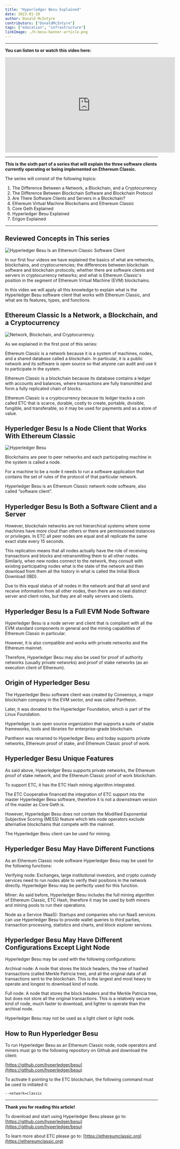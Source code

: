 ```yaml
---
title: "Hyperledger Besu Explained"
date: 2023-01-10
author: Donald McIntyre
contributors: ["DonaldMcIntyre"]
tags: ["education", "infrastructure"]
linkImage: ./h-besu-banner-article.png
---
```


---
**You can listen to or watch this video here:**

<iframe width="560" height="315" src="https://www.youtube.com/embed/zmFdK2JlSsI" title="YouTube video player" frameborder="0" allow="accelerometer; autoplay; clipboard-write; encrypted-media; gyroscope; picture-in-picture" allowfullscreen></iframe>

---

**This is the sixth part of a series that will explain the three software clients currently operating or being implemented on Ethereum Classic.** 

The series will consist of the following topics:

1. The Difference Between a Network, a Blockchain, and a Cryptocurrency 
2. The Difference Between Blockchain Software and Blockchain Protocol
3. Are There Software Clients and Servers in a Blockchain?
4. Ethereum Virtual Machine Blockchains and Ethereum Classic
5. Core Geth Explained
6. Hyperledger Besu Explained
7. Erigon Explained

---

## Reviewed Concepts in This series

![Hyperledger Besu Is an Ethereum Classic Software Client](./h-besu-banner-article.png)

In our first four videos we have explained the basics of what are networks, blockchains, and cryptocurrencies; the differences between blockchain software and blockchain protocols; whether there are software clients and servers in cryptocurrency networks; and what is Ethereum Classic's position in the segment of Ethereum Virtual Machine (EVM) blockchains.

In this video we will apply all this knowledge to explain what is the Hyperledger Besu software client that works with Ethereum Classic, and what are its features, types, and functions.

## Ethereum Classic Is a Network, a Blockchain, and a Cryptocurrency

![Network, Blockchain, and Cryptocurrency.](./h-besu-chain.png)

As we explained in the first post of this series:

Ethereum Classic is a network because it is a system of machines, nodes, and a shared database called a blockchain. In particular, it is a public network and its software is open source so that anyone can audit and use it to participate in the system.

Ethereum Classic is a blockchain because its database contains a ledger with accounts and balances, where transactions are fully transmitted and form a fully replicated chain of blocks.

Ethereum Classic is a cryptocurrency because its ledger tracks a coin called ETC that is scarce, durable, costly to create, portable, divisible, fungible, and transferable, so it may be used for payments and as a store of value.

## Hyperledger Besu Is a Node Client that Works With Ethereum Classic

![Hyperledger Besu](h-besu-logo.png)

Blockchains are peer to peer networks and each participating machine in the system is called a node. 

For a machine to be a node it needs to run a software application that contains the set of rules of the protocol of that particular network.

Hyperledger Besu is an Ethereum Classic network node software, also called “software client”.

## Hyperledger Besu Is Both a Software Client and a Server

However, blockchain networks are not hierarchical systems where some machines have more clout than others or there are permissioned instances or privileges. In ETC all peer nodes are equal and all replicate the same exact state every 15 seconds.

This replication means that all nodes actually have the role of receiving transactions and blocks and retransmitting them to all other nodes. Similarly, when new nodes connect to the network, they consult with existing participating nodes what is the state of the network and then download from them all the history in what is called the Initial Block Download (IBD).

Due to this equal status of all nodes in the network and that all send and receive information from all other nodes, then there are no real distinct server and client roles, but they are all really servers and clients. 

## Hyperledger Besu Is a Full EVM Node Software

Hyperledger Besu is a node server and client that is compliant with all the EVM standard components in general and the mining capabilities of Ethereum Classic in particular.

However, it is also compatible and works with private networks and the Ethereum mainnet. 

Therefore, Hyperledger Besu may also be used for proof of authority networks (usually private networks) and proof of stake networks (as an execution client of Ethereum).

## Origin of Hyperledger Besu

The Hyperledger Besu software client was created by Consensys, a major blockchain company in the EVM sector, and was called Pantheon.

Later, it was donated to the Hyperledger Foundation, which is part of the Linux Foundation. 

Hyperledger is an open source organization that supports a suite of stable frameworks, tools and libraries for enterprise-grade blockchain.

Pantheon was renamed to Hyperledger Besu and today supports private networks, Ethereum proof of stake, and Ethereum Classic proof of work.

## Hyperledger Besu Unique Features

As said above, Hyperledger Besu supports private networks, the Ethereum proof of stake network, and the Ethereum Classic proof of work blockchain.

To support ETC, it has the ETC Hash mining algorithm integrated.

The ETC Cooperative financed the integration of ETC support into the master Hyperledger Besu software, therefore it is not a downstream version of the master as Core Geth is.

However, Hyperledger Besu does not contain the Modified Exponential Subjective Scoring (MESS) feature which lets node operators exclude alternative blockchains that compete with the mainnet.

The Hyperledger Besu client can be used for mining.

## Hyperledger Besu May Have Different Functions

As an Ethereum Classic node software Hyperledger Besu may be used for the following functions:

Verifying node: Exchanges, large institutional investors, and crypto custody services need to run nodes able to verify their positions in the network directly. Hyperledger Besu may be perfectly used for this function.  

Miner: As said before, Hyperledger Besu includes the full mining algorithm of Ethereum Classic, ETC Hash, therefore it may be used by both miners and mining pools to run their operations.

Node as a Service (NaaS): Startups and companies who run NaaS services can use Hyperledger Besu to provide wallet queries to third parties, transaction processing, statistics and charts, and block explorer services.

## Hyperledger Besu May Have Different Configurations Except Light Node

Hyperledger Besu may be used with the following configurations:

Archival node: A node that stores the block headers, the tree of hashed transactions (called Merkle Patricia tree), and all the original data of all transactions sent to the blockchain. This is the largest and most heavy to operate and longest to download kind of node.

Full node: A node that stores the block headers and the Merkle Patricia tree, but does not store all the original transactions. This is a relatively secure kind of node, much faster to download, and lighter to operate than the archival node.

Hyperledger Besu may not be used as a light client or light node.

## How to Run Hyperledger Besu

To run Hyperledger Besu as an Ethereum Classic node, node operators and miners must go to the following repository on Github and download the client:

[https://github.com/hyperledger/besu](https://github.com/hyperledger/besu)

To activate it pointing to the ETC blockchain, the following command must be used to initiated it:

`--network=classic`

---

**Thank you for reading this article!**

To download and start using Hyperledger Besu please go to: [https://github.com/hyperledger/besu](https://github.com/hyperledger/besu)

To learn more about ETC please go to: [https://ethereumclassic.org](https://ethereumclassic.org)

